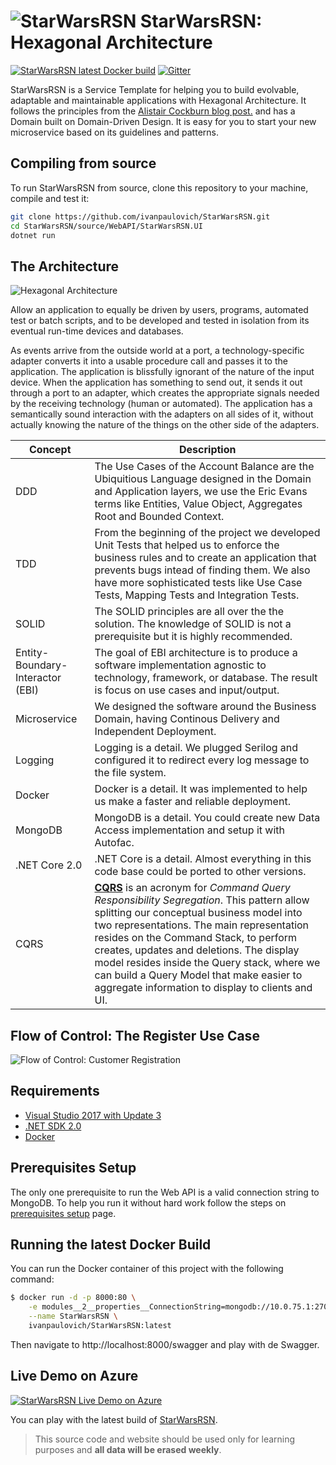 ![StarWarsRSN](https://raw.githubusercontent.com/ivanpaulovich/StarWarsRSN/master/docs/logo-icon.png) StarWarsRSN: Hexagonal Architecture 
=========
[![StarWarsRSN latest Docker build](https://dockerbuildbadges.quelltext.eu/status.svg?organization=ivanpaulovich&repository=StarWarsRSN)](https://hub.docker.com/r/ivanpaulovich/StarWarsRSN/) [![Gitter](https://img.shields.io/badge/chat-on%20gitter-blue.svg)](https://gitter.im/ivanpaulovich/)

StarWarsRSN is a Service Template for helping you to build evolvable, adaptable and maintainable applications with Hexagonal Architecture. It follows the principles from the [Alistair Cockburn blog post.](http://alistair.cockburn.us/Hexagonal+architecture) and has a Domain built on Domain-Driven Design. It is easy for you to start your new microservice based on its guidelines and patterns.

## Compiling from source

To run StarWarsRSN from source, clone this repository to your machine, compile and test it:

```sh
git clone https://github.com/ivanpaulovich/StarWarsRSN.git
cd StarWarsRSN/source/WebAPI/StarWarsRSN.UI
dotnet run
```

## The Architecture
![Hexagonal Architecture](https://raw.githubusercontent.com/ivanpaulovich/StarWarsRSN/master/docs/hexagonal-arhcitecture-alistair-cockburn.gif)

Allow an application to equally be driven by users, programs, automated test or batch scripts, and to be developed and tested in isolation from its eventual run-time devices and databases.

As events arrive from the outside world at a port, a technology-specific adapter converts it into a usable procedure call and passes it to the application. The application is blissfully ignorant of the nature of the input device. When the application has something to send out, it sends it out through a port to an adapter, which creates the appropriate signals needed by the receiving technology (human or automated). The application has a semantically sound interaction with the adapters on all sides of it, without actually knowing the nature of the things on the other side of the adapters.

| Concept | Description |
| --- | --- |
| DDD | The Use Cases of the Account Balance are the Ubiquitious Language designed in the Domain and Application layers, we use the Eric Evans terms like Entities, Value Object, Aggregates Root and Bounded Context. |
| TDD | From the beginning of the project we developed Unit Tests that helped us to enforce the business rules and to create an application that prevents bugs intead of finding them. We also have more sophisticated tests like Use Case Tests, Mapping Tests and Integration Tests. |
| SOLID | The SOLID principles are all over the the solution. The knowledge of SOLID is not a prerequisite but it is highly recommended. |
| Entity-Boundary-Interactor (EBI) | The goal of EBI architecture is to produce a software implementation agnostic to technology, framework, or database. The result is focus on  use cases and input/output. |
| Microservice | We designed the software around the Business Domain, having Continous Delivery and Independent Deployment. |
| Logging | Logging is a detail. We plugged Serilog and configured it to redirect every log message to the file system. |
| Docker | Docker is a detail. It was implemented to help us make a faster and reliable deployment. |
| MongoDB | MongoDB is a detail. You could create new Data Access implementation and setup it with Autofac. |
| .NET Core 2.0 | .NET Core is a detail. Almost everything in this code base could be ported to other versions. |
| CQRS | **[CQRS](https://martinfowler.com/bliki/CQRS.html)** is an acronym for *Command Query Responsibility Segregation*. This pattern allow splitting our conceptual business model into two representations. The main representation resides on the Command Stack, to perform creates, updates and deletions. The display model resides inside the Query stack, where we can build a Query Model that make easier to aggregate information to display to clients and UI. |

## Flow of Control: The Register Use Case

![Flow of Control: Customer Registration](https://raw.githubusercontent.com/ivanpaulovich/StarWarsRSN/master/docs/StarWarsRSN-Flow-Of-Control.png)

## Requirements
* [Visual Studio 2017 with Update 3](https://www.visualstudio.com/en-us/news/releasenotes/vs2017-relnotes)
* [.NET SDK 2.0](https://www.microsoft.com/net/download/core)
* [Docker](https://docs.docker.com/docker-for-windows/install/)

## Prerequisites Setup

The only one prerequisite to run the Web API is a valid connection string to MongoDB. To help you run it without hard work follow the steps on [prerequisites setup](https://github.com/ivanpaulovich/StarWarsRSN/wiki/Prerequisites-setup) page.

## Running the latest Docker Build

You can run the Docker container of this project with the following command:

```sh
$ docker run -d -p 8000:80 \
	-e modules__2__properties__ConnectionString=mongodb://10.0.75.1:27017 \
	--name StarWarsRSN \
	ivanpaulovich/StarWarsRSN:latest
```
Then navigate to http://localhost:8000/swagger and play with de Swagger.

## Live Demo on Azure

[![StarWarsRSN Live Demo on Azure](https://raw.githubusercontent.com/ivanpaulovich/StarWarsRSN/master/docs/Swagger.png)](http://grape.westus2.cloudapp.azure.com:8000/swagger)

You can play with the latest build of [StarWarsRSN](http://grape.westus2.cloudapp.azure.com:8000/swagger "StarWarsRSN").
> This source code and website should be used only for learning purposes and **all data will be erased weekly**.
